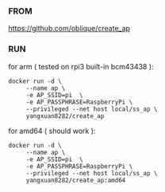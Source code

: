 ### FROM

https://github.com/oblique/create_ap

### RUN

for arm ( tested on rpi3 built-in bcm43438 ):

```
docker run -d \
     --name ap \
     -e AP_SSID=pi  \
     -e AP_PASSPHRASE=RaspberryPi \
     --privileged --net host local/ss_ap \
     yangxuan8282/create_ap
```

for amd64 ( should work ):

```
docker run -d \
     --name ap \
     -e AP_SSID=pi  \
     -e AP_PASSPHRASE=RaspberryPi \
     --privileged --net host local/ss_ap \
     yangxuan8282/create_ap:amd64 
```

